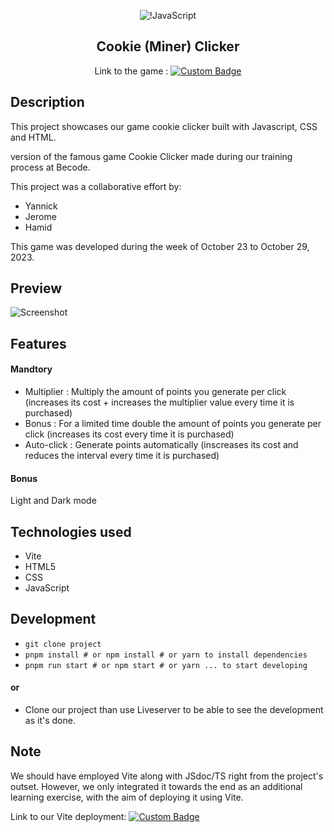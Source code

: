 <div align="center">

![!JavaScript](https://img.shields.io/badge/javascript-%23323330.svg?style=for-the-badge&logo=javascript&logoColor=%23F7DF1E) 

## Cookie (Miner) Clicker

Link to the game : [![Custom Badge](https://img.shields.io/badge/Miner%20Clicker-Click%20Here-%23fbd81a?style=flat&link=https%3A%2F%2Fslatohamid.github.io%2Fcookie-clicker%2F)](https://slatohamid.github.io/cookie-clicker/)
</div>

## Description

This project showcases our game cookie clicker built with Javascript, CSS and HTML.

version of the famous game Cookie Clicker made during our training process at Becode.

This project was a collaborative effort by:

- Yannick
- Jerome
- Hamid
  
This game was developed during the week of October 23 to October 29, 2023.

## Preview

![Screenshot](https://github.com/slatohamid/cookie-clicker/assets/117818692/47b84ef3-089c-4646-9475-d8784892d4c3)


## Features
#### Mandtory

- Multiplier : Multiply the amount of points you generate per click (increases its cost + increases the multiplier value every time it is purchased)
- Bonus : For a limited time double the amount of points you generate per click (increases its cost every time it is purchased)
- Auto-click : Generate points automatically (inscreases its cost and reduces the interval every time it is purchased)

#### Bonus
Light and Dark mode

## Technologies used
- Vite
- HTML5
- CSS
- JavaScript

## Development
- `git clone project`
- `pnpm install # or npm install # or yarn to install dependencies`
- `pnpm run start # or npm start # or yarn ... to start developing`
#### or 
- Clone our project than use Liveserver to be able to see the development as it's done.
## Note
We should have employed Vite along with JSdoc/TS right from the project's outset. However, we only integrated it towards the end as an additional learning exercise, with the aim of deploying it using Vite.

Link to our Vite deployment:  [![Custom Badge](https://img.shields.io/badge/Vite-Click%20Here-%23916cfe?style=flat&link=https%3A%2F%2Fslatohamid.github.io%2Fcookie-clicker%2F)](https://slatohamid.github.io/cookie-clicker/)






